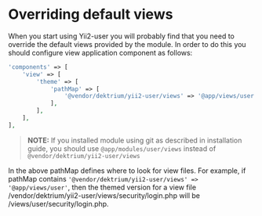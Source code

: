Overriding default views
========================

When you start using Yii2-user you will probably find that you need to override the default views provided by the module.
In order to do this you should configure view application component as follows:

```php
'components' => [
    'view' => [
        'theme' => [
            'pathMap' => [
                '@vendor/dektrium/yii2-user/views' => '@app/views/user'
            ],
        ],
    ],
],
```

> **NOTE:** If you installed module using git as described in installation guide, you should use `@app/modules/user/views` instead of `@vendor/dektrium/yii2-user/views`

In the above pathMap defines where to look for view files. For example, if pathMap contains `'@vendor/dektrium/yii2-user/views' => '@app/views/user'`,
then the themed version for a view file /vendor/dektrium/yii2-user/views/security/login.php will be /views/user/security/login.php.